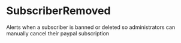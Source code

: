 # SubscriberRemoved

Alerts when a subscriber is banned or deleted so administrators can manually cancel their paypal subscription